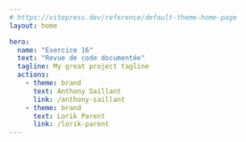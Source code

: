 ```yaml
---
# https://vitepress.dev/reference/default-theme-home-page
layout: home

hero:
  name: "Exercice 16"
  text: "Revue de code documentée"
  tagline: My great project tagline
  actions:
    - theme: brand
      text: Anthony Saillant
      link: /anthony-saillant
    - theme: brand
      text: Lorik Parent
      link: /lorik-parent
---
```

